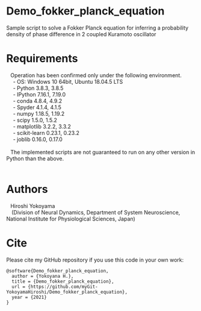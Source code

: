 # Demo_fokker_planck_equation
Sample script to solve a Fokker Planck equation for inferring a probability density of phase difference in 2 coupled Kuramoto oscillator

# Requirements<br>
&ensp; Operation has been confirmed only under the following environment. <br>
&ensp;&ensp; - OS: Windows 10 64bit, Ubuntu 18.04.5 LTS <br>
&ensp;&ensp; - Python 3.8.3, 3.8.5 <br>
&ensp;&ensp; - IPython 7.16.1, 7.19.0 <br>
&ensp;&ensp; - conda 4.8.4, 4.9.2  <br>
&ensp;&ensp; - Spyder 4.1.4, 4.1.5 <br>
&ensp;&ensp; - numpy 1.18.5, 1.19.2 <br>
&ensp;&ensp; - scipy 1.5.0, 1.5.2 <br>
&ensp;&ensp; - matplotlib 3.2.2, 3.3.2<br>
&ensp;&ensp; - scikit-learn 0.23.1, 0.23.2 <br>
&ensp;&ensp; - joblib 0.16.0, 0.17.0 <br>
&ensp; <br>
&ensp; The implemented scripts are not guaranteed to run on any other version in Python than the above.<br>
&ensp; <br>

# Authors<br>
&ensp; Hiroshi Yokoyama<br>
&ensp;&ensp;(Division of Neural Dynamics, Department of System Neuroscience, National Institute for Physiological Sciences, Japan)<br>

# Cite<br>
Please cite my GitHub repository if you use this code in your own work:

```
@software{Demo_fokker_planck_equation,
  author = {Yokoyana H.},
  title = {Demo_fokker_planck_equation},
  url = {https://github.com/myGit-YokoyamaHiroshi/Demo_fokker_planck_equation},
  year = {2021}
}
```
